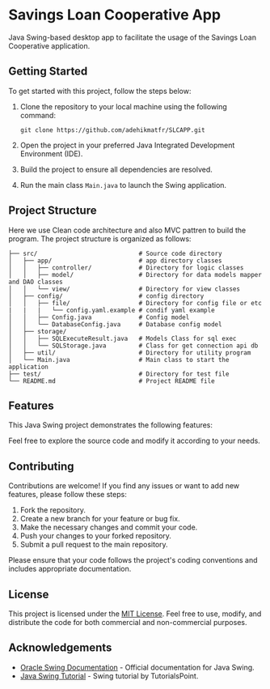 # Savings Loan Cooperative App

Java Swing-based desktop app to facilitate the usage of the Savings Loan Cooperative application.

## Getting Started

To get started with this project, follow the steps below:

1. Clone the repository to your local machine using the following command:
   ```
   git clone https://github.com/adehikmatfr/SLCAPP.git
   ```

2. Open the project in your preferred Java Integrated Development Environment (IDE).

3. Build the project to ensure all dependencies are resolved.

4. Run the main class `Main.java` to launch the Swing application.

## Project Structure
Here we use Clean code architecture and also MVC pattren to build the program.
The project structure is organized as follows:

```
├── src/                            # Source code directory
│   ├── app/                        # app directory classes
│   │   ├── controller/             # Directory for logic classes
│   │   ├── model/                  # Directory for data models mapper and DAO classes
│   │   └── view/                   # Directory for view classes
│   ├── config/                     # config directory
│   │   ├── file/                   # Directory for config file or etc
|   |   |   └── config.yaml.example # condif yaml example
│   │   ├── Config.java             # Config model 
│   │   └── DatabaseConfig.java     # Database config model
│   ├── storage/                    
│   │   ├── SQLExecuteResult.java   # Models Class for sql exec
│   │   └── SQLStorage.java         # Class for get connection api db
│   ├── util/                       # Directory for utility program
│   └── Main.java                   # Main class to start the application
├── test/                           # Directory for test file
└── README.md                       # Project README file
```

## Features

This Java Swing project demonstrates the following features:

Feel free to explore the source code and modify it according to your needs.

## Contributing

Contributions are welcome! If you find any issues or want to add new features, please follow these steps:

1. Fork the repository.
2. Create a new branch for your feature or bug fix.
3. Make the necessary changes and commit your code.
4. Push your changes to your forked repository.
5. Submit a pull request to the main repository.

Please ensure that your code follows the project's coding conventions and includes appropriate documentation.

## License

This project is licensed under the [MIT License](LICENSE). Feel free to use, modify, and distribute the code for both commercial and non-commercial purposes.

## Acknowledgements

- [Oracle Swing Documentation](https://docs.oracle.com/javase/tutorial/uiswing/) - Official documentation for Java Swing.
- [Java Swing Tutorial](https://www.tutorialspoint.com/swing/index.htm) - Swing tutorial by TutorialsPoint.
